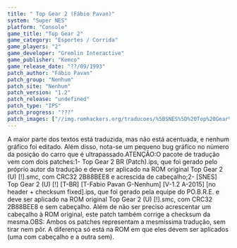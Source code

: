 ```yaml
---
title: " Top Gear 2 (Fábio Pavan)"
system: "Super NES"
platform: "Console"
game_title: "Top Gear 2"
game_category: "Esportes / Corrida"
game_players: "2"
game_developer: "Gremlin Interactive"
game_publisher: "Kemco"
game_release_date: "??/09/1993"
patch_author: "Fábio Pavan"
patch_group: "Nenhum"
patch_site: "Nenhum"
patch_version: "1.2"
patch_release: "undefined"
patch_type: "IPS"
patch_progress: "???"
patch_images: ["//img.romhackers.org/traducoes/%5BSNES%5D%20Top%20Gear%202%20-%20F%C3%A1bio%20Pavan%20-%201.png","//img.romhackers.org/traducoes/%5BSNES%5D%20Top%20Gear%202%20-%20F%C3%A1bio%20Pavan%20-%202.png","//img.romhackers.org/traducoes/%5BSNES%5D%20Top%20Gear%202%20-%20F%C3%A1bio%20Pavan%20-%203.png"]
---
```

A maior parte dos textos está traduzida, mas não está acentuada, e nenhum gráfico foi editado. Além disso, nota-se um pequeno bug gráfico no número da posição do carro que é ultrapassado.ATENÇÃO:O pacote de tradução vem com dois patches:1- Top Gear 2 BR (Patch).ips, que foi gerado pelo próprio autor da tradução e deve ser aplicado na ROM original Top Gear 2 (U) [!].smc, com CRC32 2B88BEE8 e acrescida de cabeçalho;2- [SNES] Top Gear 2 (U) [!] [T-BR] [T-Fabio Pavan G-Nenhum] [V-1.2 A-2015] [no header + checksum fixed].ips, que foi gerado pela equipe do PO.B.R.E. e deve ser aplicado na ROM original Top Gear 2 (U) [!].smc, com CRC32 2B88BEE8 e sem cabeçalho. Além de não ser preciso acrescentar um cabeçalho à ROM original, este patch também corrige a checksum da mesma.OBS: Ambos os patches representam a mesmíssima tradução, sem tirar nem pôr. A diferença só está na ROM em que eles devem ser aplicados (uma com cabeçalho e a outra sem).